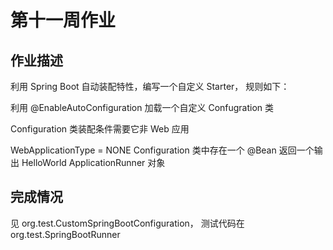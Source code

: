 # 第十一周作业
## 作业描述
利用 Spring Boot 自动装配特性，编写一个自定义 Starter， 规则如下：

利用 @EnableAutoConfiguration 加载一个自定义 Confugration 类

Configuration 类装配条件需要它非 Web 应用

WebApplicationType = NONE Configuration 类中存在一个 @Bean 返回一个输出 HelloWorld ApplicationRunner 对象


## 完成情况
见 org.test.CustomSpringBootConfiguration，
测试代码在 org.test.SpringBootRunner